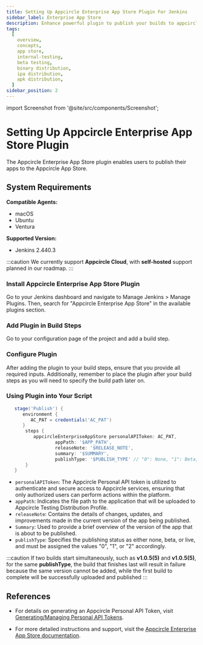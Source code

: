 ```yaml
---
title: Setting Up Appcircle Enterprise App Store Plugin For Jenkins
sidebar_label: Enterprise App Store
description: Enhance powerful plugin to publish your builds to appcircle app store
tags:
  [
    overview,
    concepts,
    app store,
    internal-testing,
    beta testing,
    binary distribution,
    ipa distribution,
    apk distribution,
  ]
sidebar_position: 2
---
```


import Screenshot from '@site/src/components/Screenshot';

# Setting Up Appcircle Enterprise App Store Plugin

The Appcircle Enterprise App Store plugin enables users to publish their apps to the Appcircle App Store.

## System Requirements

**Compatible Agents:**

- macOS
- Ubuntu
- Ventura

**Supported Version:**

- Jenkins 2.440.3

:::caution
We currently support **Appcircle Cloud**, with **self-hosted** support planned in our roadmap.
:::

### Install Appcircle Enterprise App Store Plugin

Go to your Jenkins dashboard and navigate to Manage Jenkins > Manage Plugins. Then, search for "Appcircle Enterprise App Store" in the available plugins section.

<Screenshot url='https://cdn.appcircle.io/docs/assets/sp-158-installation_steps.png' />

### Add Plugin in Build Steps

Go to your configuration page of the project and add a build step.

<Screenshot url='https://cdn.appcircle.io/docs/assets/SP-205_ent_add.png' />

### Configure Plugin

After adding the plugin to your build steps, ensure that you provide all required inputs.
Additionally, remember to place the plugin after your build steps as you will need to specify the build path later on.

<Screenshot url='https://cdn.appcircle.io/docs/assets/SP-205_ent_usage.png' />

### Using Plugin into Your Script

```Groovy
   stage('Publish') {
      environment {
         AC_PAT = credentials('AC_PAT')
      }
       steps {
          appcircleEnterpriseAppStore personalAPIToken: AC_PAT,
                  appPath: '$APP_PATH',
                  releaseNote: '$RELEASE_NOTE',
                  summary: '$SUMMARY',
                  publishType: '$PUBLISH_TYPE' // "0": None, "1": Beta, "2": Live
       }
   }
```

- `personalAPIToken`: The Appcircle Personal API token is utilized to authenticate and secure access to Appcircle services, ensuring that only authorized users can perform actions within the platform.
- `appPath`: Indicates the file path to the application that will be uploaded to Appcircle Testing Distribution Profile.
- `releaseNote`: Contains the details of changes, updates, and improvements made in the current version of the app being published.
- `Summary`: Used to provide a brief overview of the version of the app that is about to be published.
- `publishType`: Specifies the publishing status as either none, beta, or live, and must be assigned the values "0", "1", or "2" accordingly.

:::caution
If two builds start simultaneously, such as **v1.0.5(5)** and **v1.0.5(5)**, for the same **publishType**, the build that finishes last will result in failure because the same version cannot be added, while the first build to complete will be successfully uploaded and published
:::

## References

- For details on generating an Appcircle Personal API Token, visit [Generating/Managing Personal API Tokens](https://docs.appcircle.io/appcircle-api/api-authentication#generatingmanaging-the-personal-api-tokens).

- For more detailed instructions and support, visit the [Appcircle Enterprise App Store documentation](/enterprise-app-store).
